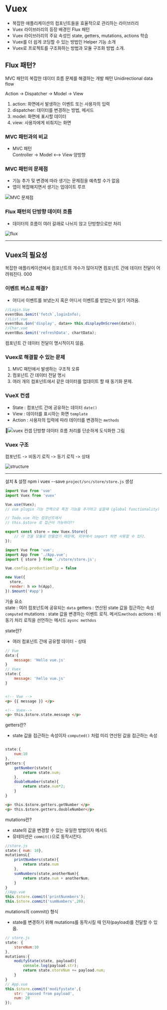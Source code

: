 # Vuex

* 복잡한 애플리케이션의 컴포넌트들을 효율적으로 관리하는 라이브러리  
* Vuex 라이브러리의 등장 배경인 Flux 패턴  
* Vuex 라이브러리의 주요 속성인 state, getters, mutations, actions 학습  
* Vuex를 더 쉽게 코딩할 수 있는 방법인 Helper 기능 소개  
* Vuex로 프로젝트를 구조화하는 방법과 모듈 구조화 방법 소개.

## Flux 패턴?  

MVC 패턴의 복잡한 데이터 흐름 문제를 해결하는 개발 패턴    Unidirectional data flow  

Action -> Dispatcher -> Model -> View 

1. action: 화면에서 발생하는 이벤트 또는 사용자의 입력
2. dispatcher: 데이터를 변경하는 방법, 메서드
3. model: 화면에 표시할 데이터
4. view: 사용자에게 비춰지는 화면

### MVC 패턴과의 비교  

* MVC 패턴  
Controller -> Model  <--> View 양방향 

### MVC 패턴의 문제점  

* 기능 추가 및 변경에 따라 생기는 문제점을 예측할 수가 없음 
* 앱이 복잡해지면서 생기는 업데이트 루프  

![MVC 문제점](../img/MVC.png)

### Flux 패턴의 단방향 데이터 흐름 

* 데이터의 흐름이 여러 갈래로 나뉘지 않고 단방향으로만 처리  

![flux](../img/Flux.png)

___

## Vuex의 필요성

복잡한 애플리케이션에서 컴포넌트의 개수가 많아지면 컴포넌트 간에 데이터 전달이 어려워진다. 000

### 이벤트 버스로 해결?

* 어디서 이벤트를 보냈는지 혹은 어디서 이벤트를 받았는지 알기 어려움.

```javascript
//Login.Vue
eventBus.$emit('fetch`,loginInfo);
//List.vue
eventBus.$on('display', data=> this.displayOnScreen(data));
//Char.vue
eventBus.$emit('refreshData', chartData);
```

컴포넌트 간 데이터 전달이 명시적이지 않음. 

### Vuex로 해결할 수 있는 문제 

1. MVC 패턴에서 발생하는 구조적 오류 
2. 컴포넌트 간 데이터 전달 명시  
3. 여러 개의 컴포넌트에서 같은 데이터를 업데이트 할 때 동기화 문제. 

### VueX 컨셉 

* State : 컴포넌트 간에 공유하는 데이터 `date()`
* View : 데이터를 표시하는 화면 `template`
* Action : 사용자의 입력에 따라 데이터를 변경하는 `methods`  

![vuex 컨셉](../img/concept.png)
단방향 데이터 흐름 처리를 단순하게 도식화한 그림

### Vuex 구조 

컴포넌트 -> 비동기 로직 -> 동기 로직 -> 상태  

![structure](../img/structure.png)

___

설치 & 설정
npm i vuex --save 
`project/src/store/store.js` 생성

```javascript
import Vue from 'vue'
import Vuex from 'vuex'

Vue.use(Vuex); 
// vue plugin 기능 전역으로 특정 기능을 추가하고 싶을때 (global functionality)

// Todo.vue 라는 컴포넌트에서 
// this.$store 로 접근이 가능하다?!

export const store = new Vuex.Store({
    // 이 것을 모듈로 만들었기 때문에, 외부에서 import 하면 사용할 수 있다.
});
```

```javascript
import Vue from 'vue';
import App from './App.vue';
import { store } from './store/store.js';

Vue.config.productionTip = false

new Vue({
  store,
  render: h => h(App),
}).$mount('#app')
```

기술 요소  
state : 여러 컴포넌트에 공유되는 `data`
getters : 연산된 state 값을 접근하는 속성 `computed`
mutations : state 값을 변경하는 이벤트 로직. 메서드`methods`
actions : 비동기 처리 로직을 선언하는 메서드 `aysnc methdos`

state란? 

* 여러 컴포넌트 간에 공유할 데이터 - 상태

```javascript
// Vue
data:{
    message: 'Hello vue.js'
}
// Vuex
state:{
    message: 'hello vue.js'
}
```

```HTML

<!-- Vue -->
<p> {{ message }} </p>

<!-- Vuex-->
<p> this.$store.state.message </p>
```  

getters란? 

* state 값을 접근하는 속성이자 `computed()` 처럼 미리 연산된 값을 접근하는 속성

```javascript

state:{
    num:10
},
getters:{
    getNumber(state){
        return state.num;
    },
    doubleNumber(state){
        return state.num*2;
    }
}
```

```HTML
<p> this.$store.getters.getNumber </p>
<p> this.$store.getters.doubleNumber</p>

```

mutations란?

* state의 값을 변경할 수 있는 유일한 방법이자 메서드
* 뮤테이션은 `commit()`으로 동작시킨다. 

```javascript
//store.js
state:{ num: 10},
mutationsL{
    printNumbers(state){
        return state.num
    },
    sumNumbers(state,anotherNum){
        return state.num + anotherNum;
    }
}
//App.vue
this.$store.commit('printNunmbers');
this.$store.commit('sumNumbers',20);
```

mutations의 commit() 형식

* state를 변경하기 위해 mutations를 동작시킬 때 인자(payload)를 전달할 수 있음. 

```javascript
// store.js
state: {
    storeNum:10
},
mutations:{
    modifyState(state, payload){
        console.log(payload.str);
        return state.storeNum += payload.num;
    }
}
// App.vue
this.$store.commit('modifystate',{
    str: 'passed from payload',
    num: 20
});

``` 